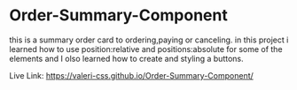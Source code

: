 # Order-Summary-Component

this is a summary order card to ordering,paying or canceling. in this project i learned how to use  position:relative and positions:absolute for some of the elements and I olso learned how to create and styling a buttons.

Live Link: https://valeri-css.github.io/Order-Summary-Component/
